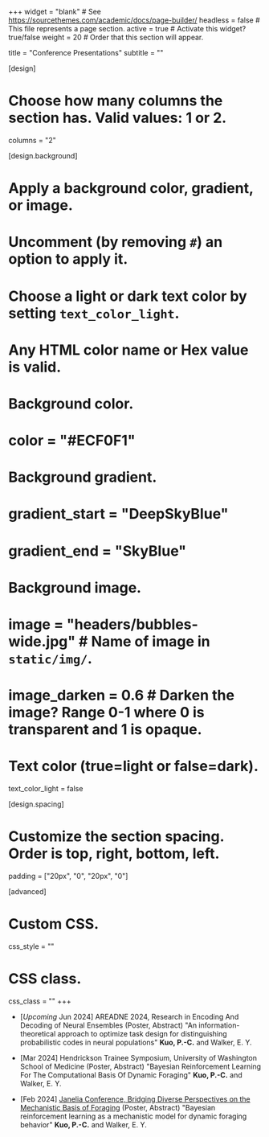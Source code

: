 +++
widget = "blank"  # See https://sourcethemes.com/academic/docs/page-builder/
headless = false  # This file represents a page section.
active = true  # Activate this widget? true/false
weight = 20  # Order that this section will appear.

title = "Conference Presentations"
subtitle = ""

[design]
  # Choose how many columns the section has. Valid values: 1 or 2.
  columns = "2"

[design.background]
  # Apply a background color, gradient, or image.
  #   Uncomment (by removing `#`) an option to apply it.
  #   Choose a light or dark text color by setting `text_color_light`.
  #   Any HTML color name or Hex value is valid.

  # Background color.
  # color = "#ECF0F1"
  
  # Background gradient.
  # gradient_start = "DeepSkyBlue"
  # gradient_end = "SkyBlue"
  
  # Background image.
  # image = "headers/bubbles-wide.jpg"  # Name of image in `static/img/`.
  # image_darken = 0.6  # Darken the image? Range 0-1 where 0 is transparent and 1 is opaque.

  # Text color (true=light or false=dark).
  text_color_light = false

[design.spacing]
  # Customize the section spacing. Order is top, right, bottom, left.
  padding = ["20px", "0", "20px", "0"]

[advanced]
 # Custom CSS. 
 css_style = ""
 
 # CSS class.
 css_class = ""
+++
<!--
#### Blockchains with Proof-of-Stake [\[slides\]](/talks/PoSblockchain.pdf)

&nbsp;&nbsp;&nbsp;&nbsp;&nbsp;&nbsp;
Summer School for Cryptography in Academia Sinica (July 29, 2019)
-->
+ [*Upcoming* Jun 2024] AREADNE 2024, Research in Encoding And Decoding of Neural Ensembles (Poster, Abstract) "An information-theoretical approach to optimize task design for distinguishing probabilistic codes in neural populations" **Kuo, P.-C.** and Walker, E. Y.

+ [Mar 2024] Hendrickson Trainee Symposium, University of Washington School of Medicine (Poster, Abstract) "Bayesian Reinforcement Learning For The Computational Basis Of Dynamic Foraging" **Kuo, P.-C.** and Walker, E. Y.

+ [Feb 2024] [Janelia Conference, Bridging Diverse Perspectives on the Mechanistic Basis of Foraging](https://www.janelia.org/you-janelia/conferences/bridging-diverse-perspectives-on-the-mechanistic-basis-of-foraging) (Poster, Abstract) "Bayesian reinforcement learning as a mechanistic model for dynamic foraging behavior" **Kuo, P.-C.** and Walker, E. Y. 


        